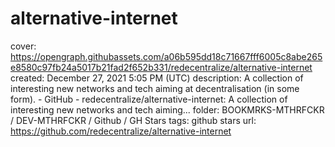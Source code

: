 # alternative-internet

cover: https://opengraph.githubassets.com/a06b595dd18c71667fff6005c8abe265e8580c97fb24a5017b21fad2f652b331/redecentralize/alternative-internet
created: December 27, 2021 5:05 PM (UTC)
description: A collection of interesting new networks and tech aiming at decentralisation (in some form). - GitHub - redecentralize/alternative-internet: A collection of interesting new networks and tech aiming...
folder: BOOKMRKS-MTHRFCKR / DEV-MTHRFCKR / Github / GH Stars
tags: github stars
url: https://github.com/redecentralize/alternative-internet